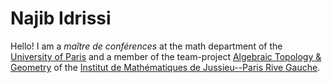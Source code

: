 # Najib Idrissi

Hello!
I am a _maître de conférences_ at the math department of the [University of Paris](https://u-paris.fr) and a member of the team-project [Algebraic Topology & Geometry](https://www.imj-prg.fr/tga/) of the [Institut de Mathématiques de Jussieu--Paris Rive Gauche](https://www.imj-prg.fr).
